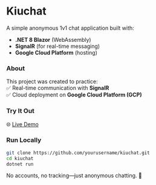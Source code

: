 # Kiuchat  

A simple anonymous 1v1 chat application built with:  
- **.NET 8 Blazor** (WebAssembly)  
- **SignalR** (for real-time messaging)  
- **Google Cloud Platform** (hosting)  

### About  
This project was created to practice:  
✅ Real-time communication with **SignalR**  
✅ Cloud deployment on **Google Cloud Platform (GCP)**  

### Try It Out  
🌐 [Live Demo](#kiuchat.space) 

### Run Locally  
```bash
git clone https://github.com/yourusername/kiuchat.git
cd kiuchat
dotnet run
```
No accounts, no tracking—just anonymous chatting. 🚀
